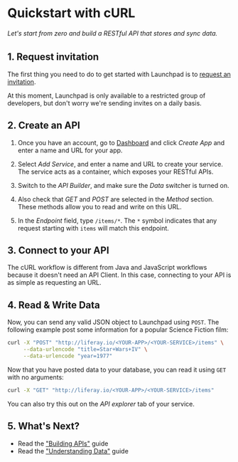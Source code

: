 # Quickstart with cURL

###### Let's start from zero and build a RESTful API that stores and sync data.

## 1. Request invitation

The first thing you need to do to get started with Launchpad is to [request an invitation](http://liferay.io/#invitation).

At this moment, Launchpad is only available to a restricted group of developers, but don't worry we're sending invites on a daily basis.

## 2. Create an API

1. Once you have an account, go to [Dashboard](http://liferay.io/dashboard/apps) and click *Create App* and enter a name and URL for your app.

3. Select *Add Service*, and enter a name and URL to create your service. The service acts as a  container, which exposes your RESTful APIs.

4. Switch to the *API Builder*, and make sure the *Data* switcher is turned on.

5. Also check that *GET* and *POST* are selected in the *Method* section. These methods allow you to read and write on this URL.

5. In the *Endpoint* field, type `/items/*`. The `*` symbol indicates that any request starting with `items` will match this endpoint.

## 3. Connect to your API

The cURL workflow is different from Java and JavaScript workflows because it doesn't need an API Client. In this case, connecting to your API is as simple as requesting an URL.

## 4. Read & Write Data

Now, you can send any valid JSON object to Launchpad using `POST`. The following example post some information for a popular Science Fiction film:

```bash
curl -X "POST" "http://liferay.io/<YOUR-APP>/<YOUR-SERVICE>/items" \
     --data-urlencode "title=Star+Wars+IV" \
     --data-urlencode "year=1977"
```

Now that you have posted data to your database, you can read it using `GET` with no arguments:

```bash
curl -X "GET" "http://liferay.io/<YOUR-APP>/<YOUR-SERVICE>/items"
```

You can also try this out on the *API explorer* tab of your service.

## 5. What's Next?

* Read the ["Building APIs"](http://liferay.io/docs/curl/building-apis.html) guide
* Read the ["Understanding Data"](http://liferay.io/docs/curl/understanding-data.html) guide